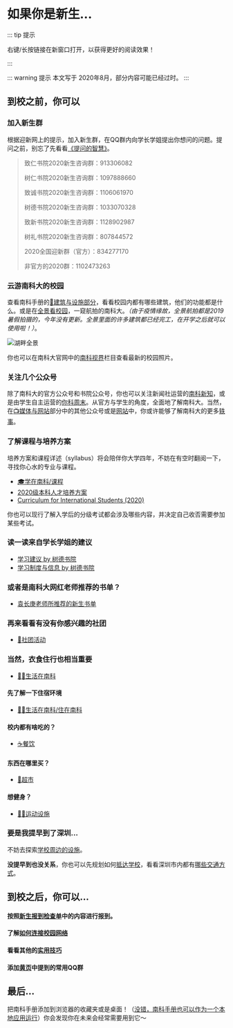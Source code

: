 # 如果你是新生...

::: tip 提示

右键/长按链接在新窗口打开，以获得更好的阅读效果！

:::

::: warning 提示
本文写于 2020年8月，部分内容可能已经过时。
:::


## 到校之前，你可以

### 加入新生群

根据迎新网上的提示，加入新生群，在QQ群内向学长学姐提出你想问的问题。提问之前，别忘了先看看[《提问的智慧》](https://github.com/ryanhanwu/How-To-Ask-Questions-The-Smart-Way/blob/master/README-zh_CN.md)。

> 致仁书院2020新生咨询群：913306082
>
> 树仁书院2020新生咨询群：1097888660
>
> 致诚书院2020新生咨询群：1106061970
>
> 树德书院2020新生咨询群：1033070328
>
> 致新书院2020新生咨询群：1128902987
>
> 树礼书院2020新生咨询群：807844572
>
> 2020全国迎新群（官方）：834277170
>
> 非官方的2020群：1102473263


### 云游南科大的校园

查看南科手册的[🏫建筑与设施部分](/facility/)，看看校园内都有哪些建筑，他们的功能都是什么。或是在[全景看校园](/facility/#全景看校园)，一窥航拍的南科大。*（由于疫情缘故，全景航拍都是2019暑假拍摄的，今年没有更新。全景里面的许多建筑都已经完工，在开学之后就可以使用啦！）*。

![湖畔全景](https://cdn.jsdelivr.net/gh/sustech-cra/sustech-online-ng@master/docs/facility/campus-pano.jpg)

你也可以在南科大官网中的[南科视界](https://www.sustech.edu.cn/zh/gallery.html)栏目查看最新的校园照片。

### 关注几个公众号<Badge text="Recommend" type="tip"/>

除了南科大的官方公众号和书院公众号，你也可以关注新闻社运营的[南科新知](/media/#学生组织与社团)，或是由学生自主运营的[你科周末](/media/#微信公众号)。从官方与学生的角度，全面地了解南科大。当然，在[📺媒体与网站](/media/#📺媒体与网站)部分中的其他公众号或是[网站](https://suste.ch/)中，你或许能够了解南科大的更多[轶事](https://sustc.wiki/%E7%89%B9%E6%AE%8A:%E6%89%80%E6%9C%89%E9%A1%B5%E9%9D%A2?from=&to=&namespace=0&hideredirects=1)。

### 了解课程与培养方案

培养方案和课程详述（syllabus）将会陪伴你大学四年，不妨在有空时翻阅一下，寻找你心水的专业与课程。

- [🎓学在南科/课程](/study/by-shude-college/advice-on-study.md#入学考试的建议)
- [2020级本科人才培养方案](https://assets.sustech.online/documents/本科人才培养方案/2020级本科人才培养方案/)
- [Curriculum for International Students (2020)](https://assets.sustech.online/documents/curriculum_for_international_students/2020/)

你也可以现行了解入学后的分级考试都会涉及哪些内容，并决定自己收否需要参加某些考试。

### 读一读来自学长学姐的建议

- [学习建议 by 树德书院](/study/by-shude-college/advice-on-study.md)
- [学习制度与信息 by 树德书院](/study/by-shude-college/info-on-study.md)

### 或者是南科大网红老师推荐的书单？

- [袁长庚老师所推荐的新生书单](/study/book-list-by-prof-yuan/2018/)

### 再来看看有没有你感兴趣的社团

- [🎡社团活动](/organizations/#社团)

### 当然，衣食住行也相当重要

- [👨‍🎓生活在南科](/life/)

#### 先了解一下住宿环境

- [👨‍🎓生活在南科/住在南科](/life/dormitory/)

#### 校内都有啥吃的？

- [☕️餐饮](/life/catering/)

#### 东西在哪里买？

- [🏪超市](/life/#超市)

#### 想健身？

- [🏊‍♀️运动设施](/life/sports-facility/)

### 要是我提早到了深圳...

不妨去探索[学校周边的设施](/surroundings/)。

**没提早到也没关系**，你也可以先规划如何[抵达学校](/transport/#🗺抵达南方科技大学)，看看深圳市内都有[哪些交通方式](/transport/#市内交通)。

## 到校之后，你可以...

#### 按照[新生报到检查单](/life/freshman-register)中的内容进行报到。

#### 了解[如何连接校园网络](/service/network/)

#### 看看其他的[实用技巧](/service/)

#### 添加[黄页](/contact/)中提到的常用QQ群

## 最后...

把南科手册添加到浏览器的收藏夹或是桌面！（[没错，南科手册也可以作为一个本地应用运行](/site-help/)）你会发现你在未来会经常需要用到它～
